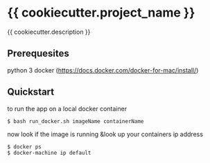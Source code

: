 # {{ cookiecutter.project_name }}
{{ cookiecutter.description }}

## Prerequesites
python 3
docker (https://docs.docker.com/docker-for-mac/install/)

## Quickstart

to run the app on a local docker container
```
$ bash run_docker.sh imageName containerName
```

now look if the image is running &look up your containers ip address
```
$ docker ps
$ docker-machine ip default
```
